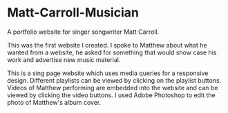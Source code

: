 # Matt-Carroll-Musician
A portfolio website for singer songwriter Matt Carroll.

This was the first website I created. I spoke to Matthew about what he wanted from a website, he asked for something that would show case his work and advertise new music material.

This is a sing page website which uses media queries for a responsive design. Different playlists can be viewed by clicking on the playlist buttons. Videos of Matthew performing are embedded into the website and can be viewed by clicking the video buttons. I used Adobe Photoshop to edit the photo of Matthew's album cover.


